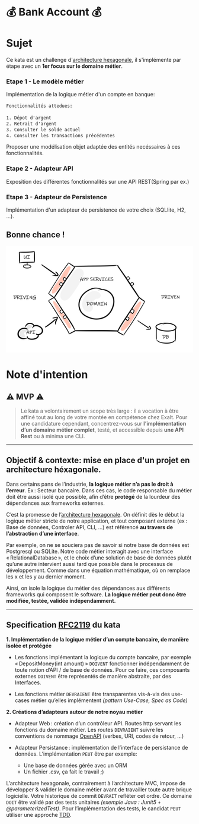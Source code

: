 # 💰 **Bank Account** 💰

# Sujet

Ce kata est un challenge d'[architecture hexagonale](https://fr.wikipedia.org/wiki/Architecture_hexagonale), il s'implémente par étape avec un **1er focus sur le domaine métier**.
 

### Etape 1 - Le modèle métier

Implémentation de la logique métier d'un compte en banque:

```
Fonctionnalités attedues:

1. Dépot d'argent
2. Retrait d'argent
3. Consulter le solde actuel
4. Consulter les transactions précédentes

```

Proposer une modélisation objet adaptée des entités necéssaires à ces fonctionnalités.


### Etape 2 - Adapteur API

Exposition des différentes fonctionnalités sur une API REST(Spring par ex.)

### Etape 3 - Adapteur de Persistence

Implémentation d'un adapteur de persistence de votre choix (SQLlite, H2, ...).

## Bonne chance !


![archi-hexa](./assets/hexa-schema.png)


# Note d'intention




## ⚠️ MVP ⚠️

>Le kata a volontairement un scope très large : il a vocation à être affiné tout au long de votre montée en compétence chez Exalt. Pour une candidature cependant, concentrez-vous sur **l’implémentation d’un domaine métier complet**, testé, et accessible depuis **une API Rest** ou à minima une CLI. 

___




## Objectif & contexte: mise en place d'un projet en architecture héxagonale.




Dans certains pans de l’industrie, **la logique métier n’a pas le droit à l’erreur**. Ex : Secteur bancaire. Dans ces cas, le code responsable du métier doit être aussi isolé que possible, afin d’être **protégé** de la lourdeur des dépendances aux frameworks externes. 

C’est la promesse de l’[architecture hexagonale](https://fr.wikipedia.org/wiki/Architecture_hexagonale). On définit dès le début la logique métier stricte de notre application, et tout composant externe (ex : Base de données, Controler API, CLI, …) est référencé **au travers de l’abstraction d’une interface**. 

Par exemple, on ne se souciera pas de savoir si notre base de données est Postgresql ou SQLite. Notre code métier interagit avec une interface « RelationalDatabase », et le choix d’une solution de base de données plutôt qu’une autre intervient aussi tard que possible dans le processus de développement. Comme dans une équation mathématique, où on remplace les x et les y au dernier moment. 

Ainsi, on isole la logique du métier des dépendances aux différents frameworks qui composent le software. **La logique métier peut donc être modifiée, testée, validée indépendamment.**


___
## Specification [RFC2119](https://microformats.org/wiki/rfc-2119-fr) du kata

**1. Implémentation de la logique métier d’un compte bancaire, de manière isolée et protégée** 



* Les fonctions implémentant la logique du compte bancaire, par exemple « DepositMoney(int amount) » `DOIVENT` fonctionner indépendamment de toute notion d’API / de base de données. Pour ce faire, ces composants externes `DOIVENT` être représentés de manière abstraite, par des Interfaces. 



* Les fonctions métier `DEVRAIENT` être transparentes vis-à-vis des use-cases métier qu’elles implémentent _(pattern Use-Case, Spec as Code)_



**2. Créations d’adapteurs autour de notre noyau métier**

- Adapteur Web : création d’un contrôleur API. Routes http servant les fonctions du domaine métier. Les routes `DEVRAIENT` suivre les conventions de nommage [OpenAPI](https://restfulapi.net/resource-naming/) (verbes, URI, codes de retour, …) 



- Adapteur Persistance : implémentation de l’interface de persistance de données. L’implémentation `PEUT` être par exemple: 

    * Une base de données gérée avec un ORM 
    * Un fichier .csv, ça fait le travail ;) 



L’architecture hexagonale, contrairement à l’architecture MVC, impose de développer & valider le domaine métier avant de travailler toute autre brique logicielle. Votre historique de commit `DEVRAIT` refléter cet ordre. Ce domaine `DOIT` être validé par des tests unitaires _(exemple Java : Junit5 + @parameterizedTest)_. Pour l’implémentation des tests, le candidat `PEUT` utiliser une approche [TDD](https://fr.wikipedia.org/wiki/Test_driven_development). 

 







